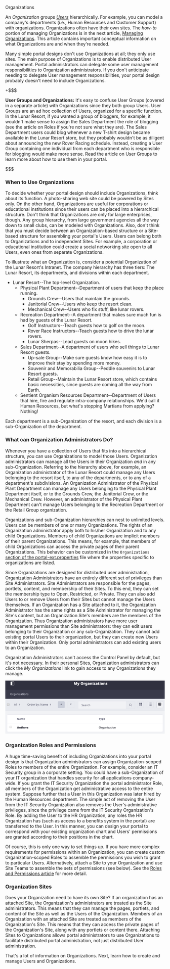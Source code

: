  Organizations [](id=organizations)

An *Organization* groups
[*Users*](/discover/portal/-/knowledge_base/7-1/users) 
hierarchically. For example, you can model a company's departments (i.e., Human
Resources and Customer Support) with organizations. Organizations often have
their own sites. The *how-to* portion of managing Organizations is in the next
article, 
[Managing Organizations](/discover/portal/-/knowledge_base/7-1/managing-organizations).
This article contains important conceptual information on what Organizations are
and when they're needed.

Many simple portal designs don't use Organizations at all; they only use sites.
The main purpose of Organizations is to enable distributed User management.
Portal administrators can delegate some user management responsibilities to
Organization administrators. If you don't anticipate needing to delegate User
management responsibilities, your portal design probably doesn't need to include
Organizations. 

+$$$

**User Groups and Organizations:** It's easy to confuse User Groups (covered in
a separate article) with Organizations since they both group Users. User Groups
are an ad hoc collection of Users, organized for a specific function. In the
Lunar Resort, if you wanted a group of bloggers, for example, it wouldn't make
sense to assign the Sales Department the role of blogging (see the article on
Roles if you're not sure what they are). The Sales Department users could blog
whenever a new T-shirt design became available in the Lunar Resort store, but
they probably wouldn't be as diligent about announcing the new Rover Racing
schedule. Instead, creating a User Group containing one individual from each
department who is responsible for blogging would make more sense. Read the
article on User Groups to learn more about how to use them in your portal.

$$$

### When to Use Organizations [](id=when-to-use-organizations)

To decide whether your portal design should include Organizations, think about
its function. A photo-sharing web site could be powered by Sites only. On the
other hand, Organizations are useful for corporations or educational
institutions since their users can be placed into a hierarchical structure.
Don't think that Organizations are only for large enterprises, though. Any group
hierarchy, from large government agencies all the way down to small clubs, can
be modeled with Organizations. Also, don't think that you must decide between an
Organization-based structure or a Site-based structure for assembling your
portal's Users. Users can belong both to Organizations and to independent Sites.
For example, a corporation or educational institution could create a social
networking site open to all Users, even ones from separate Organizations. 

To illustrate what an Organization is, consider a potential Organization of the
Lunar Resort's Intranet. The company hierarchy has three tiers: The Lunar
Resort, its departments, and divisions within each department.

- Lunar Resort--The top-level Organization.
	- Physical Plant Department--Department of users that keep the place running.
		- Grounds Crew--Users that maintain the grounds.
		- Janitorial Crew--Users who keep the resort clean.
		- Mechanical Crew--Users who fix stuff, like lunar rovers.
	- Recreation Department--A department that makes sure much fun
	  is had by guests of the Lunar Resort.
        - Golf Instructors--Teach guests how to golf on the moon.
        - Rover Race Instructors--Teach guests how to drive the lunar rovers.
        - Lunar Sherpas--Lead guests on moon hikes.
    - Sales Department--A department of users who sell things to Lunar
      Resort guests.
        - Up-sale Group--Make sure guests know how easy it is to improve
          their stay by spending more money.
        - Souvenir and Memorabilia Group--Peddle souvenirs to Lunar Resort guests.
        - Retail Group--Maintain the Lunar Resort store, which
          contains basic necessities, since guests are coming all the way from Earth.
    - Sentient Organism Resources Department--Department of Users that hire, fire and
        regulate intra-company relationships. We'd call it Human Resources, but
        what's stopping Martians from applying? Nothing!

Each department is a sub-Organization of the resort, and each division is a
sub-Organization of the department.

### What can Organization Administrators Do? [](id=what-can-organization-administrators-do)

Whenever you have a collection of Users that fits into a hierarchical structure,
you can use Organizations to model those Users. Organization administrators can
manage all the Users in their Organization *and* in any sub-Organization.
Referring to the hierarchy above, for example, an Organization administrator of
the Lunar Resort could manage any Users belonging to the resort itself, to any
of the departments, or to any of a department's subdivisions. An Organization
Administrator of the Physical Plant Department can manage any Users belonging to
the Physical Plant Department itself, or to the Grounds Crew, the Janitorial
Crew, or the Mechanical Crew. However, an administrator of the Physical Plant
Department can't manage Users belonging to the Recreation Department or the
Retail Group organization.

Organizations and sub-Organization hierarchies can nest to unlimited levels.
Users can be members of one or many Organizations. The rights of an Organization
administrator apply both to his/her Organization and to any child Organizations.
Members of child Organizations are implicit members of their parent
Organizations. This means, for example, that members of child Organizations can
access the private pages of their parent Organizations. This behavior can be
customized in the 
`Organizations` 
[section of the portal-ext.properties](https://docs.liferay.com/portal/7.1-latest/propertiesdoc/portal.properties.html#Organizations)
file where the properties specific to organizations are listed. 

Since Organizations are designed for distributed user administration,
Organization Administrators have an entirely different set of privileges than
Site Administrators. Site Administrators are responsible for the pages,
portlets, content, and membership of their Sites. To this end, they can set the
membership type to Open, Restricted, or Private. They can also add Users to or
remove Users from their Sites but cannot manage the Users themselves. If an
Organization has a Site attached to it, the Organization Administrator has the
same rights as a Site Administrator for managing the Site's content, but an
Organization Site's members are the members of the Organization. Thus
Organization administrators have more user management permissions than Site
administrators: they can edit users belonging to their Organization or any
sub-Organization. They cannot add existing portal Users to their organization,
but they can create new Users within their Organization. Only portal
administrators can add existing users to an Organization.

Organization Administrators can't access the Control Panel by default, but it's
not necessary. In their personal Sites, Organization administrators can click 
the *My Organizations* link to gain access to any Organizations they manage.

![Figure 1: The My Organizations application lets Organization Administrators manage their organizations in their personal site.](../../../images/orgs-my-organizations.png)

### Organization Roles and Permissions [](id=organization-roles-and-permissions)

A huge time-saving benefit of including Organizations into your portal design is
that Organization administrators can assign Organization-scoped Roles to members
of the entire Organization. For example, consider an IT Security group in a
corporate setting. You could have a sub-Organization of your IT organization
that handles security for all applications company-wide. If you grant the IT
Security Organization the portal administrator Role, all members of the
Organization get administrative access to the entire system. Suppose further
that a User in this Organization was later hired by the Human Resources
department. The simple act of removing the User from the IT Security
Organization also removes the User's administrative privileges, since the
privilege came from the IT Security Organization's Role. By adding the User to
the HR Organization, any roles the HR Organization has (such as access to
a benefits system in the portal) are transferred to the User. In this manner,
you can design your portal to correspond with your existing organization chart
and Users' permissions are granted according to their positions in the chart.

Of course, this is only one way to set things up. If you have more complex
requirements for permissions within an Organization, you can create custom
Organization-scoped Roles to assemble the permissions you wish to grant to
particular Users. Alternatively, attach a Site to your Organization and use Site
Teams to assemble the sets of permissions (see below). See the 
[Roles and Permissions article](/discover/portal/-/knowledge_base/7-1/roles-and-permissions)
for more detail.

### Organization Sites [](id=organization-sites)

Does your Organization need to have its own Site? If an organization has an
attached Site, the Organization's administrators are treated as the Site
administrators. This means that they can manage the pages, portlets, and content
of the Site as well as the Users of the Organization. Members of an Organization
with an attached Site are treated as members of the Organization's Site. This
means that they can access the private pages of the Organization's Site, along
with any portlets or content there. Attaching Sites to Organizations allows
portal administrators to use Organizations to facilitate distributed portal
administration, not just distributed User administration. 

That's a lot of information on Organizations. Next, learn how to create and
manage Users and Organizations. 

